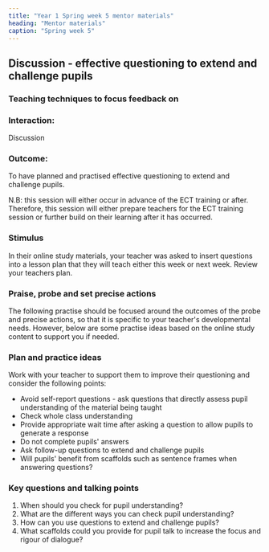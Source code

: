 ```yaml
---
title: "Year 1 Spring week 5 mentor materials"
heading: "Mentor materials"
caption: "Spring week 5"
---
```


## Discussion - effective questioning to extend and challenge pupils

### Teaching techniques to focus feedback on

### Interaction:

Discussion

### Outcome:

To have planned and practised effective questioning to extend and challenge pupils.

N.B: this session will either occur in advance of the ECT training or after. Therefore, this session will either prepare teachers for the ECT training session or further build on their learning after it has occurred.

### Stimulus

In their online study materials, your teacher was asked to insert questions into a lesson plan that they will teach either this week or next week. Review your teachers plan.

### Praise, probe and set precise actions

The following practise should be focused around the outcomes of the probe and precise actions, so that it is specific to your teacher's developmental needs. However, below are some practise ideas based on the online study content to support you if needed.

### Plan and practice ideas

Work with your teacher to support them to improve their questioning and consider the following points:

- Avoid self-report questions - ask questions that directly assess pupil understanding of the material being taught
- Check whole class understanding
- Provide appropriate wait time after asking a question to allow pupils to generate a response
- Do not complete pupils' answers
- Ask follow-up questions to extend and challenge pupils
- Will pupils' benefit from scaffolds such as sentence frames when answering questions?

### Key questions and talking points

1. When should you check for pupil understanding?
2. What are the different ways you can check pupil understanding?
3. How can you use questions to extend and challenge pupils?
4. What scaffolds could you provide for pupil talk to increase the focus and rigour of dialogue?

